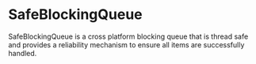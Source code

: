 # SafeBlockingQueue
SafeBlockingQueue is a cross platform blocking queue that is thread safe and provides a reliability mechanism to ensure all items are successfully handled.

